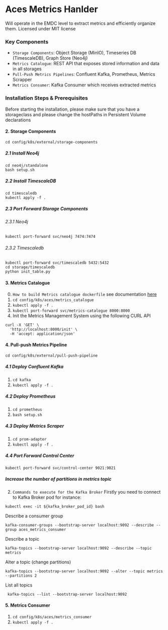 # Aces Metrics Hanlder
Will operate in the EMDC level to extract metrics and efficiently organize them.
Licensed under MIT license

### Key Components
+ `Storage Components`: Object Storage (MinIO), Timeseries DB (TimescaleDB), Graph Store (Neo4j)
+ `Metrics Catalogue`: REST API that exposes stored information and data in all storages
+ `Pull-Push Metrics Pipelines`: Confluent Kafka, Prometheus, Metrics Scrapper
+ `Metrics Consumer`: Kafka Consumer which receives extracted metrics

### Installation Steps & Prerequisites
Before starting the installation, please make sure that you have a storageclass and please change the hostPaths in Persistent Volume declarations
#### 2. Storage Components
```shell
cd config/k8s/external/storage-components
```
##### 2.1 Install Neo4j
```shell
cd neo4j/standalone
bash setup.sh
```
##### 2.2 Install TimescaleDB
```shell
cd timescaledb
kubectl apply -f .
```
##### 2.3 Port Forward Storage Components
###### 2.3.1 Neo4j
```shell
kubectl port-forward svc/neo4j 7474:7474
```
###### 2.3.2 Timescaledb
```shell
kubectl port-forward svc/timescaledb 5432:5432
cd storage/timescaledb
python init_table.py
```
#### 3. Metrics Catalogue
0. `How to build Metrics catalogue dockerfile` see documentation [here](metrics_catalogue/README.md)
2. `cd config/k8s/aces/metrics_catalogue`
3. `kubectl apply -f .`
4. `kubectl port-forward svc/metrics-catalogue 8000:8000`
5. Init the Metrics Management System using the following CURL API
```shell
curl -X 'GET' \
  'http://localhost:8000/init' \
  -H 'accept: application/json'
```

#### 4. Pull-push Metrics Pipeline
`cd config/k8s/external/pull-push-pipeline`
##### 4.1 Deploy Confluent Kafka
1. `cd kafka`
2. `kubectl apply -f .`
##### 4.2 Deploy Prometheus
1. `cd prometheus`
2. `bash setup.sh`
##### 4.3 Deploy Metrics Scraper
1. `cd prom-adapter`
2. `kubectl apply -f .`

##### 4.4 Port Forward Control Center
```shell
kubectl port-forward svc/control-center 9021:9021
```

##### Increase the number of partitions in metrics topic
2. `Commands to execute for the Kafka Broker`
Firstly you need to connect to Kafka Broker pod for instance:
```shell
kubectl exec -it ${kafka_broker_pod_id} bash
```

Describe a consumer group
```shell
kafka-consumer-groups --bootstrap-server localhost:9092 --describe --group aces_metrics_consumer
```
Describe a topic
```shell
kafka-topics --bootstrap-server localhost:9092 --describe --topic metrics
```

Alter a topic (change partitions)
```shell
kafka-topics --bootstrap-server localhost:9092 --alter --topic metrics --partitions 2
```

List all topics
```shell
 kafka-topics --list --bootstrap-server localhost:9092
```

#### 5. Metrics Consumer
1. `cd config/k8s/aces/metrics_consumer`
2. `kubectl apply -f .`